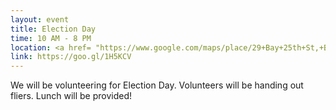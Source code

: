 ```yaml
---
layout: event
title: Election Day
time: 10 AM - 8 PM
location: <a href= "https://www.google.com/maps/place/29+Bay+25th+St,+Brooklyn,+NY+11214/@40.603354,-74.0001387,17z/data=!3m1!4b1!4m5!3m4!1s0x89c2450928e9581d:0xc8e83ec12270293c!8m2!3d40.603354!4d-73.99795">29 Bay 25th St</a>, Brooklyn
link: https://goo.gl/1H5KCV
---
```

We will be volunteering for Election Day. Volunteers will be handing out fliers. Lunch will be provided! 